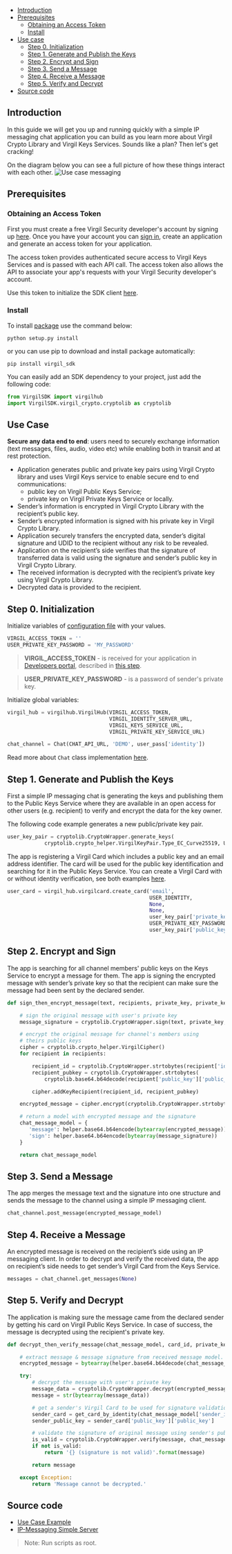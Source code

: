 - [Introduction](#introduction)
- [Prerequisites](#prerequisites)
    - [Obtaining an Access Token](#obtaining-an-access-token)
    - [Install](#install)
- [Use case](#use-case)
    - [Step 0. Initialization](#step-0-initialization) 
    - [Step 1. Generate and Publish the Keys](#step-1-generate-and-publish-the-keys)
    - [Step 2. Encrypt and Sign](#step-2-encrypt-and-sign)
    - [Step 3. Send a Message](#step-3-send-a-message)
    - [Step 4. Receive a Message](#step-4-receive-a-message)
    - [Step 5. Verify and Decrypt](#step-5-verify-and-decrypt)
- [Source code](#source-code)

## Introduction

In this guide we will get you up and running quickly with a simple IP messaging chat application you can build as you learn more about Virgil Crypto Library and Virgil Keys Services. Sounds like a plan? Then let's get cracking!

On the diagram below you can see a full picture of how these things interact with each other.
![Use case messaging](https://raw.githubusercontent.com/VirgilSecurity/virgil/master/images/IPMessaging.jpg)

## Prerequisites

### Obtaining an Access Token

First you must create a free Virgil Security developer's account by signing up [here](https://developer.virgilsecurity.com/account/signup). Once you have your account you can [sign in](https://developer.virgilsecurity.com/account/signin), create an application and generate an access token for your application.

The access token provides authenticated secure access to Virgil Keys Services and is passed with each API call. The access token also allows the API to associate your app's requests with your Virgil Security developer's account.

Use this token to initialize the SDK client [here](#step-0-initialization).


### Install

To install [package](https://cdn.virgilsecurity.com/virgil-crypto/python/) use the command below:

```
python setup.py install
```

or you can use pip to download and install package automatically:

```
pip install virgil_sdk
```

You can easily add an SDK dependency to your project, just add the following code:

```python
from VirgilSDK import virgilhub
import VirgilSDK.virgil_crypto.cryptolib as cryptolib
```

## Use Case
**Secure any data end to end**: users need to securely exchange information (text messages, files, audio, video etc) while enabling both in transit and at rest protection.

- Application generates public and private key pairs using Virgil Crypto library and uses Virgil Keys service to enable secure end to end communications:
	- public key on Virgil Public Keys Service;
	- private key on Virgil Private Keys Service or locally.
- Sender’s information is encrypted in Virgil Crypto Library with the recipient’s public key.
- Sender’s encrypted information is signed with his private key in Virgil Crypto Library.
- Application securely transfers the encrypted data, sender’s digital signature and UDID to the recipient without any risk to be revealed.
- Application on the recipient’s side verifies that the signature of transferred data is valid using the signature and sender’s public key in Virgil Crypto Library.
- The received information is decrypted with the recipient’s private key using Virgil Crypto Library.
- Decrypted data is provided to the recipient.

## Step 0. Initialization

Initialize variables of [configuration file](https://github.com/VirgilSecurity/virgil-sdk-python/blob/master/Examples/VirgilIPChat/config.py) with your values.

```python
VIRGIL_ACCESS_TOKEN = ''
USER_PRIVATE_KEY_PASSWORD = 'MY_PASSWORD'
```

> **VIRGIL_ACCESS_TOKEN** - is received for your application in [Developers portal](https://developer.virgilsecurity.com/dashboard/), described in [this step](/api-docs/python/quickstart#obtaining-an-access-token).

> **USER_PRIVATE_KEY_PASSWORD** - is a password of sender's private key.

Initialize global variables:
```python
virgil_hub = virgilhub.VirgilHub(VIRGIL_ACCESS_TOKEN,
                                 VIRGIL_IDENTITY_SERVER_URL,
                                 VIRGIL_KEYS_SERVICE_URL,
                                 VIRGIL_PRIVATE_KEY_SERVICE_URL)

chat_channel = Chat(CHAT_API_URL, 'DEMO', user_pass['identity'])
```

Read more about `Chat` class implementation [here](https://github.com/VirgilSecurity/virgil-sdk-python/blob/master/Examples/VirgilIPChat/chat.py).

## Step 1. Generate and Publish the Keys
First a simple IP messaging chat is generating the keys and publishing them to the Public Keys Service where they are available in an open access for other users (e.g. recipient) to verify and encrypt the data for the key owner.

The following code example generates a new public/private key pair.

```python
user_key_pair = cryptolib.CryptoWrapper.generate_keys(
            cryptolib.crypto_helper.VirgilKeyPair.Type_EC_Curve25519, USER_PRIVATE_KEY_PASSWORD)
```

The app is registering a Virgil Card which includes a public key and an email address identifier. The card will be used for the public key identification and searching for it in the Public Keys Service. You can create a Virgil Card with or without identity verification, see both examples [here](/api-docs/python/keys-sdk#publish-a-virgil-card).

```python
user_card = virgil_hub.virgilcard.create_card('email',
                                              USER_IDENTITY,
                                              None,
                                              None,
                                              user_key_pair['private_key'],
                                              USER_PRIVATE_KEY_PASSWORD,
                                              user_key_pair['public_key'])
```

## Step 2. Encrypt and Sign
The app is searching for all channel members' public keys on the Keys Service to encrypt a message for them. The app is signing the encrypted message with sender’s private key so that the recipient can make sure the message had been sent by the declared sender.

```python
def sign_then_encrypt_message(text, recipients, private_key, private_key_password):

    # sign the original message with user's private key
    message_signature = cryptolib.CryptoWrapper.sign(text, private_key, private_key_password)

    # encrypt the original message for channel's members using
    # theirs public keys
    cipher = cryptolib.crypto_helper.VirgilCipher()
    for recipient in recipients:

        recipient_id = cryptolib.CryptoWrapper.strtobytes(recipient['id'])
        recipient_pubkey = cryptolib.CryptoWrapper.strtobytes(
            cryptolib.base64.b64decode(recipient['public_key']['public_key']).decode())

        cipher.addKeyRecipient(recipient_id, recipient_pubkey)

    encrypted_message = cipher.encrypt(cryptolib.CryptoWrapper.strtobytes(text), True)

    # return a model with encrypted message and the signature
    chat_message_model = {
       'message': helper.base64.b64encode(bytearray(encrypted_message)),
       'sign': helper.base64.b64encode(bytearray(message_signature))
    }

    return chat_message_model
```

## Step 3. Send a Message
The app merges the message text and the signature into one structure and sends the message to the channel using a simple IP messaging client.

```python
chat_channel.post_message(encrypted_message_model)
```

## Step 4. Receive a Message
An encrypted message is received on the recipient’s side using an IP messaging client.
In order to decrypt and verify the received data, the app on recipient’s side needs to get sender’s Virgil Card from the Keys Service.

```python
messages = chat_channel.get_messages(None)
```

## Step 5. Verify and Decrypt
The application is making sure the message came from the declared sender by getting his card on Virgil Public Keys Service. In case of success, the message is decrypted using the recipient's private key.

```python
def decrypt_then_verify_message(chat_message_model, card_id, private_key, private_key_password):

    # extract message & message signature from received message model.
    encrypted_message = bytearray(helper.base64.b64decode(chat_message_model['message']))

    try:
        # decrypt the message with user's private key
        message_data = cryptolib.CryptoWrapper.decrypt(encrypted_message, card_id, private_key, private_key_password)
        message = str(bytearray(message_data))

        # get a sender's Virgil Card to be used for signature validation
        sender_card = get_card_by_identity(chat_message_model['sender_identifier'])
        sender_public_key = sender_card['public_key']['public_key']

        # validate the signature of original message using sender's public key
        is_valid = cryptolib.CryptoWrapper.verify(message, chat_message_model['sign'], sender_public_key)
        if not is_valid:
            return '{} (signature is not valid)'.format(message)

        return message

    except Exception:
        return 'Message cannot be decrypted.'
```

## Source code

* [Use Case Example](https://github.com/VirgilSecurity/virgil-sdk-python/tree/master/Examples/VirgilIPChat)
* [IP-Messaging Simple Server](https://github.com/VirgilSecurity/virgil-sdk-javascript/tree/master/examples/ip-messaging/server)

> Note: Run scripts as root. 
